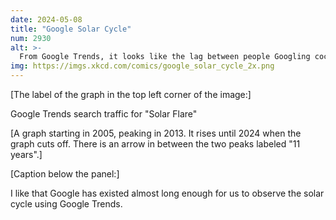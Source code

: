 ```yaml
---
date: 2024-05-08
title: "Google Solar Cycle"
num: 2930
alt: >-
  From Google Trends, it looks like the lag between people Googling cocktail recipes and 'hangover cure' is 14 hours.
img: https://imgs.xkcd.com/comics/google_solar_cycle_2x.png
---
```

[The label of the graph in the top left corner of the image:]

Google Trends search traffic for "Solar Flare"

[A graph starting in 2005, peaking in 2013. It rises until 2024 when the graph cuts off. There is an arrow in between the two peaks labeled "11 years".]

[Caption below the panel:]

I like that Google has existed almost long enough for us to observe the solar cycle using Google Trends.